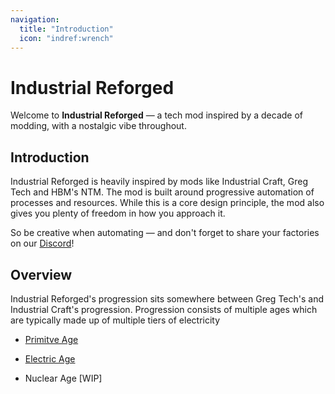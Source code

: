 ```yaml
---
navigation:
  title: "Introduction"
  icon: "indref:wrench"
---
```


# Industrial Reforged

Welcome to **Industrial Reforged** — a tech mod inspired by a decade of modding, with a nostalgic vibe throughout.

## Introduction

Industrial Reforged is heavily inspired by mods like Industrial Craft, Greg Tech and HBM's NTM.
The mod is built around progressive automation of processes and resources.
While this is a core design principle, the mod also gives you plenty of freedom in how you approach it.

So be creative when automating — and don't forget to share your factories on our [Discord](https://discord.gg/wguJZgvnc2)!

## Overview

Industrial Reforged's progression sits somewhere between Greg Tech's and Industrial Craft's progression.
Progression consists of multiple ages which are typically made up of multiple tiers of electricity

- [Primitve Age](primitive_age.md)

- [Electric Age](./electric_age.md)

- <Color id="gray"> Nuclear Age [WIP] </Color>
